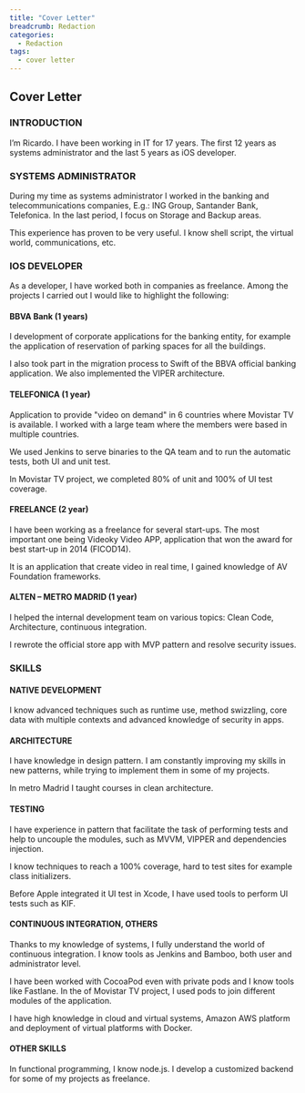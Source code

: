 ```yaml
---
title: "Cover Letter"
breadcrumb: Redaction
categories:
  - Redaction
tags:
  - cover letter
---
```


## Cover Letter

### INTRODUCTION
I’m Ricardo. I have been working in IT for 17 years.
The first 12 years as systems administrator and the last 5 years as iOS developer.

###  SYSTEMS ADMINISTRATOR
During my time as systems administrator I worked in the banking and telecommunications companies, E.g.: ING Group, Santander Bank, Telefonica.
In the last period, I focus on Storage and Backup areas.

This experience has proven to be very useful. I know shell script, the virtual world, communications, etc.

### IOS DEVELOPER
As a developer, I have worked both in companies as freelance.
Among the projects I carried out I would like to highlight the following:

#### BBVA Bank (1 years)
I development of corporate applications for the banking entity, for example the application of reservation of parking spaces for all the buildings.

I also took part in the migration process to Swift of the BBVA official banking application. We also implemented the VIPER architecture.

#### TELEFONICA (1 year)
Application to provide "video on demand" in 6 countries where Movistar TV is available. I worked with a large team where the members were based in multiple countries.

We used Jenkins to serve binaries to the QA team and to run the automatic tests, both UI and unit test.

In Movistar TV project, we completed 80% of unit and 100% of UI test coverage.

#### FREELANCE (2 year)
I have been working as a freelance for several start-ups. The most important one being Videoky Video APP, application that won the award for best start-up in 2014 (FICOD14).

It is an application that create video in real time, I gained knowledge of AV Foundation frameworks.

#### ALTEN – METRO MADRID (1 year)
I helped the internal development team on various topics: Clean Code, Architecture, continuous integration.

I rewrote the official store app with MVP pattern and resolve security issues.

### SKILLS

#### NATIVE DEVELOPMENT
I know advanced techniques such as runtime use, method swizzling, core data with multiple contexts and advanced knowledge of security in apps.

#### ARCHITECTURE
I have knowledge in design pattern.
I am constantly improving my skills in new patterns, while trying to implement them in some of my projects.

In metro Madrid I taught courses in clean architecture.

#### TESTING
I have experience in pattern that facilitate the task of performing tests and help to uncouple the modules, such as MVVM, VIPPER and dependencies injection.

I know techniques to reach a 100% coverage, hard to test sites for example class initializers.

Before Apple integrated it UI test in Xcode, I have used tools to perform UI tests such as KIF.

#### CONTINUOUS INTEGRATION, OTHERS
Thanks to my knowledge of systems, I fully understand the world of continuous integration. I know tools as Jenkins and Bamboo, both user and administrator level.

I have been worked with CocoaPod even with private pods and I know tools like Fastlane.
In the of Movistar TV project, I used pods to join different modules of the application.

I have high knowledge in cloud and virtual systems, Amazon AWS platform and deployment of virtual platforms with Docker.

#### OTHER SKILLS
In functional programming, I know node.js. I develop a customized backend for some of my projects as freelance.
